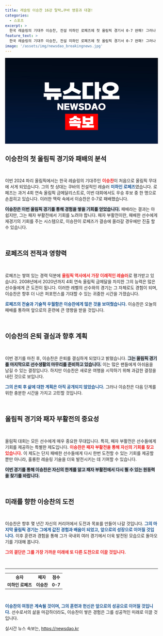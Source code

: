 ```yaml
---
title: 레슬링 이승찬 16강 탈락…쿠바 영웅과 대결!
categories:
  - 스포츠
excerpt: >
  한국 레슬링의 기대주 이승찬, 전설 미하인 로페즈에 첫 올림픽 경기서 0-7 완패! 그러나 패자 부활전 희망은 여전히 남아있다. 이승찬의 마지막 도전이 어떻게 마무리될까?
feature_text: >
  한국 레슬링의 기대주 이승찬, 전설 미하인 로페즈에 첫 올림픽 경기서 0-7 완패! 그러나 패자 부활전 희망은 여전히 남아있다. 이승찬의 마지막 도전이 어떻게 마무리될까?
image: '/assets/img/newsdao_breakingnews.jpg'
---
```


<p><img src="/assets/img/newsdao_breakingnews.jpg" alt="koreaapp 속보" /></p>

<h2 data-ke-size="size26">이승찬의 첫 올림픽 경기와 패배의 분석</h2>

<p data-ke-size="size16">&nbsp;</p>

<p>이번 2024 파리 올림픽에서는 한국 레슬링의 기대주인 <b><span style="color: #ee2323;">이승찬</span></b>이 처음으로 올림픽 무대에 서게 되었습니다. 그의 첫 상대는 쿠바의 전설적인 레슬러 <b><span style="color: #1a5490;">미하인 로페즈</span></b>였습니다. 로페즈는 과거 4회 연속 올림픽 금메달리스트로, 이번 대회에서도 우승 후보 중 한 명으로 손꼽히고 있습니다. 이러한 맥락 속에서 이승찬은 0-7로 패배했습니다.</p>

<p><b><span style="background-color: #21538527;">이승찬은 이번 올림픽 경기를 통해 경험을 쌓을 기회를 얻었습니다.</span></b> 패배라는 결과는 아쉽지만, 그는 패자 부활전에서 기회를 노려야 합니다. 패자 부활전이란, 패배한 선수에게 재경기의 기회를 주는 시스템으로, 이승찬이 로페즈가 결승에 올라갈 경우에만 진출 할 수 있습니다. </p>

<p data-ke-size="size16">&nbsp;</p>

<h2 data-ke-size="size26">로페즈의 전적과 영향력</h2>

<p data-ke-size="size16">&nbsp;</p>

<p>로페즈는 쌓여 있는 경력 덕분에 <b><span style="color: #ee2323;">올림픽 역사에서 가장 이례적인 레슬러</span></b>로 평가받고 있습니다. 2008년에서 2020년까지 4회 연속 올림픽 금메달을 차지한 그의 능력은 많은 선수들에게 큰 도전이 됩니다. 이러한 레벨의 선수와의 경기는 그 자체로도 경험이 되며, 이승찬은 향후 더 나은 퍼포먼스를 기대할 수 있는 귀중한 시간을 가졌습니다.</p>

<p><b><span style="color: #1a5490;">로페즈의 전술과 기술적 우월함은 이승찬에게 많은 것을 보여줬습니다.</span></b> 이승찬은 오늘의 패배를 통하여 앞으로의 훈련에 큰 영향을 받을 것입니다. </p>

<p data-ke-size="size16">&nbsp;</p>

<h2 data-ke-size="size26">이승찬의 은퇴 결심과 향후 계획</h2>

<p data-ke-size="size16">&nbsp;</p>

<p>이번 경기를 마친 후, 이승찬은 은퇴를 결심하게 되었다고 밝혔습니다. <b><span style="background-color: #21538527;">그는 올림픽 경기를 마지막으로 선수생활의 마무리를 준비하고 있습니다.</span></b> 이는 많은 팬들에게 아쉬움을 남길 수 있는 결정입니다. 하지만 이승찬은 새로운 여행을 시작하기 위해 과감한 결정을 내린 것으로 보입니다. </p>

<p><b><span style="color: #1a5490;">그의 은퇴 후 삶에 대한 계획은 아직 공개되지 않았습니다.</span></b> 그러나 이승찬은 다음 단계를 위한 충분한 시간을 가지고 고민할 것입니다. </p>

<p data-ke-size="size16">&nbsp;</p>

<h2 data-ke-size="size26">올림픽 경기와 패자 부활전의 중요성</h2>

<p data-ke-size="size16">&nbsp;</p>

<p>올림픽 대회는 모든 선수에게 매우 중요한 무대입니다. 특히, 패자 부활전은 선수들에게 기회를 제공하는 특별한 제도입니다. <b><span style="color: #ee2323;">이승찬은 패자 부활전을 통해 자신의 기회를 찾고 있습니다.</span></b> 이 제도는 단지 패배한 선수들에게 다시 한번 도전할 수 있는 기회를 제공할 뿐만 아니라, 훌륭한 레슬링 기술을 더욱 발전시키는 데 기여할 수 있습니다.</p>

<p><b><span style="background-color: #21538527;">이번 경기를 통해 이승찬은 자신의 한계를 알고 패자 부활전에서 다시 뛸 수 있는 원동력을 찾기를 바랍니다.</span></b> </p>

<p data-ke-size="size16">&nbsp;</p>

<h2 data-ke-size="size26">미래를 향한 이승찬의 도전</h2>

<p data-ke-size="size16">&nbsp;</p>

<p>이승찬은 향후 몇 년간 자신의 커리어에서 도전과 목표를 만들어 나갈 것입니다. <b><span style="color: #1a5490;">그의 마지막 올림픽 경기는 그에게 값진 경험과 배움이 되었고, 앞으로의 성장으로 이어질 것입니다.</span></b> 이후 훈련과 경험을 통해 그가 국내외 여러 경기에서 더욱 발전된 모습으로 돌아오기를 기대해 봅니다.</p>

<p><b><span style="color: #ee2323;">그의 결단은 그를 가장 가까운 미래에 또 다른 도전으로 이끌 것입니다.</span></b> </p>

<p data-ke-size="size16">&nbsp;</p>

<hr />

<table style="width: 100%;">
  <tbody>
    <tr>
      <td style="text-align: center; height: 17px;"><b>승자</b></td>
      <td style="text-align: center; height: 17px;"><b>패자</b></td>
      <td style="text-align: center; height: 17px;"><b>점수</b></td>
    </tr>
    <tr>
      <td style="text-align: center; height: 17px;"><b>미하인 로페즈</b></td>
      <td style="text-align: center; height: 17px;"><b>이승찬</b></td>
      <td style="text-align: center; height: 17px;"><b>0-7</b></td>
    </tr>
  </tbody>
</table>

<p data-ke-size="size16">&nbsp;</p>

<p><b><span style="color: #1a5490;">이승찬의 여정은 계속될 것이며, 그의 훈련과 헌신은 앞으로의 성공으로 이어질 것입니다.</span></b> 선수로서의 삶을 마감하더라도, 이승찬이 쌓은 경험은 그를 성공적인 미래로 이끌 것입니다.</p>
실시간 뉴스 속보는, <a href="https://newsdao.kr" rel="dofollow">https://newsdao.kr</a>


